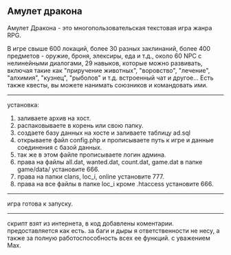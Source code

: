 Амулет дракона
--------------

Амулет Дракона - это многопользовательская текстовая игра жанра RPG.

В игре свыше 600 локаций, более 30 разных заклинаний,
более 400 предметов - оружие, броня, элексиры, еда и т.д.,
около 60 NPC с нелинейными диалогами,
29 навыков, которые можно развивать,
включая такие как "приручение животных", "воровство", "лечение",
"алхимия", "кузнец", "рыболов" и т.д.
встроенный чат и другое...
Есть также квесты, вы можете нанимать союзников и командовать ими.

---

установка:

 1. заливаете архив на хост.
 2. распаковываете в корень или свою папку.
 3. создаете базу данных на хосте и заливаете таблицу ad.sql
 4. открываете файл config.php и прописываете путь к игре и данные соединения с базой данных.
 5. так же в этом файле прописываете логин админа.
 6. права на файлы all.dat, wanted.dat, count.dat, game.dat в папке game/data/ установите 666.
 7. права на папки clans, loc_i, online установите 777.
 8. права на все файлы в папке loc_i кроме .htaccess установите 666.

---

игра готова к запуску.

---

скрипт взят из интернета, в код добавлены коментарии.
предоставляется как есть.
за баги и дыры я ответственности не несу,
а также за полную работоспособность всех ее функций.
с уважением Max.
